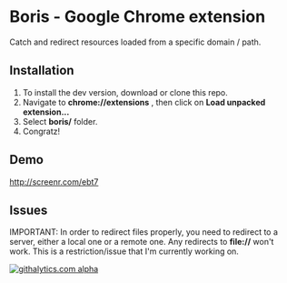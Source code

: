 Boris - Google Chrome extension
===============================

Catch and redirect resources loaded from a specific domain / path.

Installation
---------------------
1. To install the dev version, download or clone this repo.
2. Navigate to **chrome://extensions** , then click on **Load unpacked extension...**
3. Select **boris/** folder.
4. Congratz!

Demo
---------------------
http://screenr.com/ebt7

Issues
---------------------
IMPORTANT: In order to redirect files properly, you need to redirect to a server, either a local one or a remote one. Any redirects to **file://** won't work. This is a restriction/issue that I'm currently working on.

[![githalytics.com alpha](https://cruel-carlota.pagodabox.com/53371b8038403906d6d9e528178991f4 "githalytics.com")](http://githalytics.com/kbouchard/boris)



